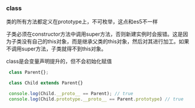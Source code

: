 ### class  

类的所有方法都定义在prototype上，不可枚举，这点和es5不一样



子类必须在constructor方法中调用super方法，否则新建实例时会报错。这是因为子类没有自己的this对象，而是继承父类的this对象，然后对其进行加工。如果不调用super方法，子类就得不到this对象。 


class是会变量声明提升的，但不会初始化赋值 


```js
 class Parent{};

 class Child extends Parent{}

 console.log(Child.__proto__ == Parent); // true
 console.log(Child.prototype.__proto__ == Parent.prototype) // true 
``` 

